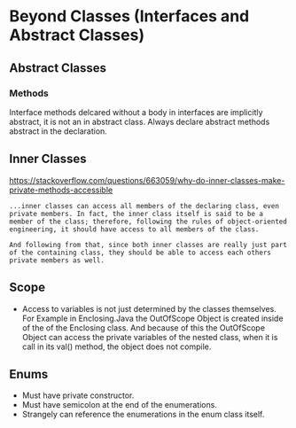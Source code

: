 # Beyond Classes (Interfaces and Abstract Classes)

## Abstract Classes 

### Methods
Interface  methods delcared without a body in interfaces are implicitly abstract, it is not an in abstract class. 
Always declare abstract methods abstract in the declaration.

## Inner Classes 
https://stackoverflow.com/questions/663059/why-do-inner-classes-make-private-methods-accessible
```
...inner classes can access all members of the declaring class, even private members. In fact, the inner class itself is said to be a member of the class; therefore, following the rules of object-oriented engineering, it should have access to all members of the class.

And following from that, since both inner classes are really just part of the containing class, they should be able to access each others private members as well.
```
## Scope
- Access to variables is not just determined by the classes themselves. For Example in Enclosing.Java the OutOfScope Object is created inside of the of the Enclosing class. And because of this the OutOfScope Object can access the private variables of the nested class, when it is call in its val() method, the object does not compile.

## Enums 
- Must have private constructor.
- Must have semicolon at the end of the enumerations. 
- Strangely can reference the enumerations in the enum class itself. 
